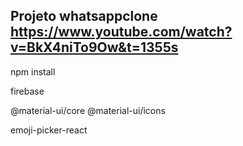Projeto whatsappclone https://www.youtube.com/watch?v=BkX4niTo9Ow&t=1355s
----------------------------------------------------------------------------

npm install

firebase

@material-ui/core @material-ui/icons

emoji-picker-react

